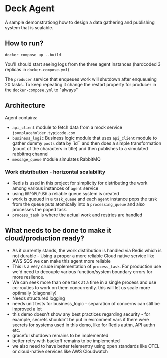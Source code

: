 # Deck Agent
A sample demonstrationg how to design a data gathering and publishing system that is scalable.

## How to run?
```
docker compose up --build
```
You'll should start seeing logs from the three agent instances (hardcoded 3 replicas in `docker-compose.yml`)

The `producer` service that enqueues work will shutdown after enqueueing 20 tasks. To keep repeating it change the restart property for producer in the `docker-compose.yml` to "always"

## Architecture
Agent contains:
- `api_client` module to fetch data from a mock service `jsonplaceholder.typicode.com`
- `business_logic` Business logic module that uses `api_client` module to gather dummy `posts` data by `id`` and then does a simple transformation (count of the characters in title) and then publishes to a simulated rabbitmq channel
- `message_queue` module simulates RabbitMQ

### Work distribution - horizontal scalability
- Redis is used in this project for simplicity for distributing the work among various instances of `agent` service
- using `BRPOPLPUSH` a reliable queue system is created
- work is queued in a `task_queue` and each `agent` instance pops the task from the queue puts atomically into a `processing_queue` and also processes the poped task.
- `process_task` is where the actual work and restries are handled

## What needs to be done to make it cloud/production ready?
- As it currently stands, the work distribution is handled via Redis which is not durable - Using a proper a more reliable Cloud native service like AWS SQS we can make this agent more reliable
- This is a very crude implementation of `process_task`. For production use we'd need to decouple various function/system boundary errors for more reslience. 
- We can seek more than one task at a time in a single process and use co-routies to work on them concurrently. this will let us scale more optimally (diagonally)
- Needs structured logging
- needs unit tests for business_logic - separation of concerns can still be improved a lot
- this demo doesn't show any best practices regarding security - for example, secrets shouldn't be put in evironment vars if there were secrets for systems used in this demo, like for Redis authn, API authn etc.
- graceful shutdown remains to be implemented
- better retry with backoff remains to be implemented
- we also need to have better telementry using open standards like OTEL or cloud-native services like AWS Cloudwatch
